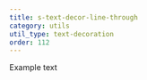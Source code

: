 ```yaml
---
title: s-text-decor-line-through
category: utils
util_type: text-decoration
order: 112
---
```

<span class="s-text-decor-line-through">Example text</span>